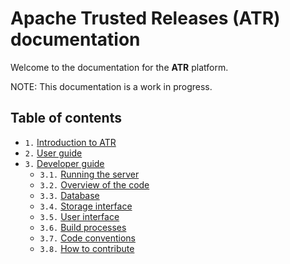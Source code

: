 # Apache Trusted Releases (ATR) documentation

Welcome to the documentation for the **ATR** platform.

NOTE: This documentation is a work in progress.

## Table of contents

* `1.` [Introduction to ATR](introduction-to-atr)
* `2.` [User guide](user-guide)
* `3.` [Developer guide](developer-guide)
  * `3.1.` [Running the server](running-the-server)
  * `3.2.` [Overview of the code](overview-of-the-code)
  * `3.3.` [Database](database)
  * `3.4.` [Storage interface](storage-interface)
  * `3.5.` [User interface](user-interface)
  * `3.6.` [Build processes](build-processes)
  * `3.7.` [Code conventions](code-conventions)
  * `3.8.` [How to contribute](how-to-contribute)
